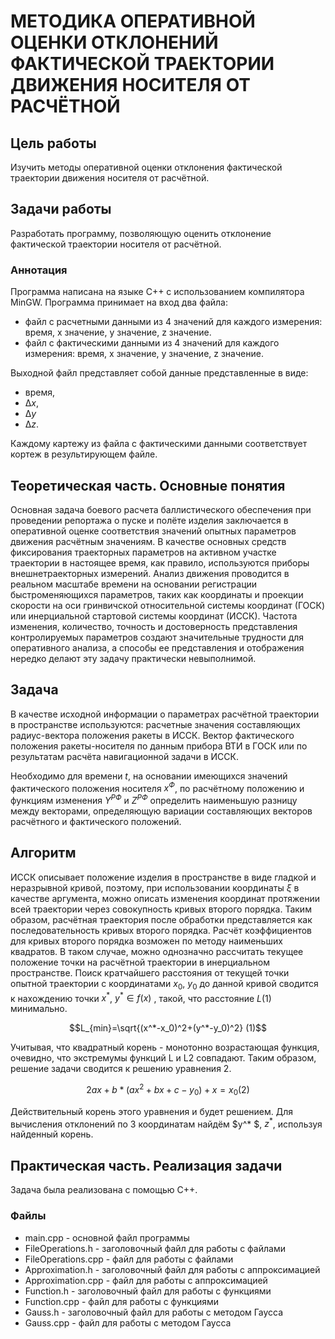 # МЕТОДИКА ОПЕРАТИВНОЙ ОЦЕНКИ ОТКЛОНЕНИЙ ФАКТИЧЕСКОЙ ТРАЕКТОРИИ ДВИЖЕНИЯ НОСИТЕЛЯ ОТ РАСЧЁТНОЙ

## Цель работы
Изучить методы оперативной оценки отклонения фактической траектории движения носителя от расчётной.

## Задачи работы
Разработать программу, позволяющую оценить отклонение фактической траектории носителя от расчётной.

### Аннотация
Программа написана на языке С++ с использованием компилятора MinGW. Программа принимает на вход два файла: 
 * файл с расчетными данными из 4 значений для каждого измерения: время, x значение, y значение, z значение.
 * файл с фактическими данными из 4 значений для каждого измерения: время, x значение, y значение, z значение.

Выходной файл представляет собой данные представленные в виде:
* время, 
* $∆x$, 
* $∆y$
* $∆z$. 

Каждому картежу из файла с фактическими данными соответствует кортеж в результирующем файле.

## Теоретическая часть. Основные понятия
Основная задача боевого расчета баллистического обеспечения при проведении репортажа о пуске и полёте изделия заключается в оперативной оценке соответствия значений опытных параметров движения расчётным значениям. В качестве основных средств фиксирования траекторных параметров на активном участке траектории в настоящее время, как правило, используются приборы внешнетраекторных измерений.
Анализ движения проводится в реальном масштабе времени на основании регистрации быстроменяющихся параметров, таких как координаты и проекции скорости на оси гринвичской относительной системы координат (ГОСК) или инерциальной стартовой системы координат (ИССК). Частота изменения, количество, точность и достоверность представления контролируемых параметров создают значительные трудности для оперативного анализа, а способы ее представления и отображения нередко делают эту задачу практически невыполнимой.
## Задача
В качестве исходной информации о параметрах расчётной траектории в пространстве используются: расчетные значения составляющих радиус-вектора положения ракеты в ИССК.
Вектор фактического положения ракеты-носителя по данным прибора ВТИ в ГОСК или по  результатам расчёта навигационной задачи в ИССК.

Необходимо для времени $t$, на основании имеющихся значений фактического положения носителя $x^Ф$, по расчётному положению  и функциям изменения $Y^{РФ}$ и $Z^{РФ}$ определить наименьшую разницу между векторами, определяющую вариации составляющих векторов расчётного и фактического положений.

## Алгоритм
ИССК описывает положение изделия в пространстве в виде гладкой и неразрывной кривой, поэтому, при использовании координаты $ξ$ в качестве аргумента, можно описать изменения координат протяжении всей траектории через совокупность кривых второго порядка.
Таким образом, расчётная траектория после обработки представляется как последовательность кривых второго порядка. Расчёт коэффициентов для кривых второго порядка возможен по методу наименьших квадратов.
В таком случае, можно однозначно рассчитать текущее положение точки на расчётной траектории в инерциальном пространстве.
Поиск кратчайшего расстояния от текущей точки опытной траектории с координатами $x_0$, $y_0$ до данной кривой сводится к нахождению точки $x^*$, $y^*∈f(x)$ , такой, что расстояние $L(1)$ минимально.
```math
L_{min}=\sqrt{(x^*-x_0)^2+(y^*-y_0)^2} (1)
```
Учитывая, что квадратный корень - монотонно возрастающая функция, очевидно, что экстремумы функций L и L2 совпадают. Таким образом, решение задачи сводится к решению уравнения 2.
```math
2ax+b*(ax^2+bx+c-y_0)+x=x_0 (2)
```

Действительный корень этого уравнения и будет решением. 
Для вычисления отклонений по 3 координатам найдём $y^* $, $z^*$, используя найденный корень.

## Практическая часть. Реализация задачи
Задача была реализована с помощью С++.

### Файлы
* main.cpp - основной файл программы
* FileOperations.h - заголовочный файл для работы с файлами
* FileOperations.cpp - файл для работы с файлами
* Approximation.h - заголовочный файл для работы с аппроксимацией
* Approximation.cpp - файл для работы с аппроксимацией
* Function.h - заголовочный файл для работы с функциями
* Function.cpp - файл для работы с функциями
* Gauss.h - заголовочный файл для работы с методом Гаусса
* Gauss.cpp - файл для работы с методом Гаусса
